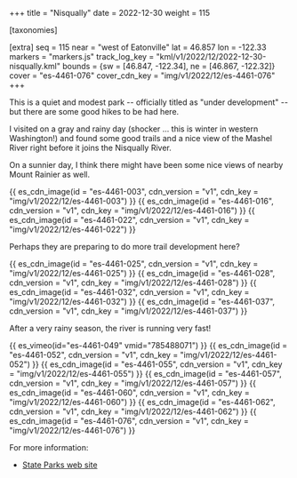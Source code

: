 +++
title = "Nisqually"
date = 2022-12-30
weight = 115

[taxonomies]

[extra]
seq = 115
near = "west of Eatonville"
lat = 46.857
lon = -122.33
markers = "markers.js"
track_log_key = "kml/v1/2022/12/2022-12-30-nisqually.kml"
bounds = {sw = [46.847, -122.34], ne = [46.867, -122.32]}
cover = "es-4461-076"
cover_cdn_key = "img/v1/2022/12/es-4461-076"
+++

This is a quiet and modest park -- officially titled as "under development" -- but there are some good hikes to be had here.

<!-- more -->

I visited on a gray and rainy day (shocker ... this is winter in western Washington!) and found some good trails and a nice view of the Mashel River right before it joins the Nisqually River.

On a sunnier day, I think there might have been some nice views of nearby Mount Rainier as well.

{{ es_cdn_image(id = "es-4461-003", cdn_version = "v1", cdn_key = "img/v1/2022/12/es-4461-003") }}
{{ es_cdn_image(id = "es-4461-016", cdn_version = "v1", cdn_key = "img/v1/2022/12/es-4461-016") }}
{{ es_cdn_image(id = "es-4461-022", cdn_version = "v1", cdn_key = "img/v1/2022/12/es-4461-022") }}

Perhaps they are preparing to do more trail development here?

{{ es_cdn_image(id = "es-4461-025", cdn_version = "v1", cdn_key = "img/v1/2022/12/es-4461-025") }}
{{ es_cdn_image(id = "es-4461-028", cdn_version = "v1", cdn_key = "img/v1/2022/12/es-4461-028") }}
{{ es_cdn_image(id = "es-4461-032", cdn_version = "v1", cdn_key = "img/v1/2022/12/es-4461-032") }}
{{ es_cdn_image(id = "es-4461-037", cdn_version = "v1", cdn_key = "img/v1/2022/12/es-4461-037") }}

After a very rainy season, the river is running very fast!

{{ es_vimeo(id="es-4461-049" vmid="785488071") }}
{{ es_cdn_image(id = "es-4461-052", cdn_version = "v1", cdn_key = "img/v1/2022/12/es-4461-052") }}
{{ es_cdn_image(id = "es-4461-055", cdn_version = "v1", cdn_key = "img/v1/2022/12/es-4461-055") }}
{{ es_cdn_image(id = "es-4461-057", cdn_version = "v1", cdn_key = "img/v1/2022/12/es-4461-057") }}
{{ es_cdn_image(id = "es-4461-060", cdn_version = "v1", cdn_key = "img/v1/2022/12/es-4461-060") }}
{{ es_cdn_image(id = "es-4461-062", cdn_version = "v1", cdn_key = "img/v1/2022/12/es-4461-062") }}
{{ es_cdn_image(id = "es-4461-076", cdn_version = "v1", cdn_key = "img/v1/2022/12/es-4461-076") }}

For more information:

* [State Parks web site](https://www.parks.wa.gov/336/Nisqually-State-Park)
